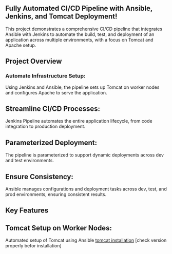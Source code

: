 ## Fully Automated CI/CD Pipeline with Ansible, Jenkins, and Tomcat Deployment!
This project demonstrates a comprehensive CI/CD pipeline that integrates Ansible with Jenkins to automate the build, test, and deployment of an application across multiple environments, with a focus on Tomcat and Apache setup.

## Project Overview
### Automate Infrastructure Setup:
Using Jenkins and Ansible, the pipeline sets up Tomcat on worker nodes and configures Apache to serve the application.

## Streamline CI/CD Processes:
Jenkins Pipeline automates the entire application lifecycle, from code integration to production deployment.

## Parameterized Deployment:
The pipeline is parameterized to support dynamic deployments across dev and test environments.

## Ensure Consistency:
Ansible manages configurations and deployment tasks across dev, test, and prod environments, ensuring consistent results.

## Key Features
## Tomcat Setup on Worker Nodes:
Automated setup of Tomcat using Ansible [tomcat installation](https://github.com/MASTHAN55/all-setup/blob/main/tomcat.sh) [check version properly befor installation]
